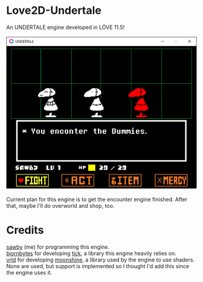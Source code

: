 # Love2D-Undertale
An UNDERTALE engine developed in LÖVE 11.5!</br></br>![A screenshot of the W.I.P battle engine](./github/images/screenshot.png "Screenshot of the W.I.P battle engine")</br></br>Current plan for this engine is to get the encounter engine finished. After that, maybe I'll do overworld and shop, too.
# Credits
[sawby](https://github.com/bradensMG) (me) for programming this engine.</br>[bjornbytes](https://github.com/bjornbytes) for developing [tick](https://github.com/bjornbytes/tick), a library this engine heavily relies on.</br>[vrld](https://github.com/vrld) for developing [moonshine](https://github.com/vrld/moonshine), a library used by the engine to use shaders. None are used, but support is implemented so I thought I'd add this since the engine uses it.